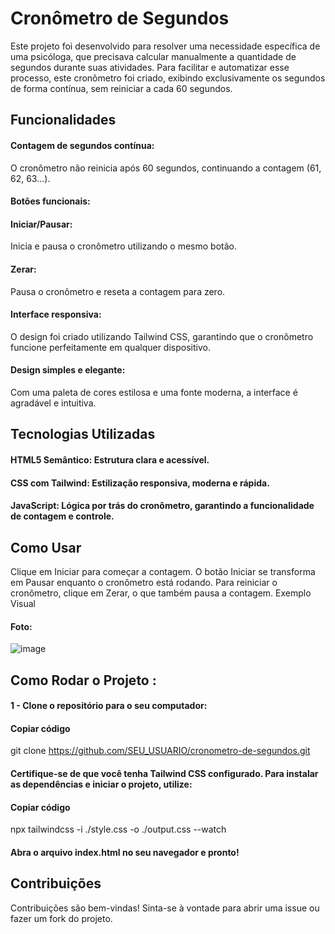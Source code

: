 # Cronômetro de Segundos
Este projeto foi desenvolvido para resolver uma necessidade específica de uma psicóloga, que precisava calcular manualmente a quantidade de segundos durante suas atividades. Para facilitar e automatizar esse processo, este cronômetro foi criado, exibindo exclusivamente os segundos de forma contínua, sem reiniciar a cada 60 segundos.

## Funcionalidades
#### Contagem de segundos contínua:
O cronômetro não reinicia após 60 segundos, continuando a contagem (61, 62, 63...).
#### Botões funcionais:
#### Iniciar/Pausar: 
Inicia e pausa o cronômetro utilizando o mesmo botão.
#### Zerar: 
Pausa o cronômetro e reseta a contagem para zero.
#### Interface responsiva: 
O design foi criado utilizando Tailwind CSS, garantindo que o cronômetro funcione perfeitamente em qualquer dispositivo.
#### Design simples e elegante: 
Com uma paleta de cores estilosa e uma fonte moderna, a interface é agradável e intuitiva.
## Tecnologias Utilizadas
#### HTML5 Semântico: Estrutura clara e acessível.
#### CSS com Tailwind: Estilização responsiva, moderna e rápida.
#### JavaScript: Lógica por trás do cronômetro, garantindo a funcionalidade de contagem e controle.

## Como Usar
Clique em Iniciar para começar a contagem.
O botão Iniciar se transforma em Pausar enquanto o cronômetro está rodando.
Para reiniciar o cronômetro, clique em Zerar, o que também pausa a contagem.
Exemplo Visual
#### Foto: 

![image](https://github.com/user-attachments/assets/b6493dea-13e4-4a51-81fa-aebddbfc632c)


## Como Rodar o Projeto :

#### 1 - Clone o repositório para o seu computador:

#### Copiar código

git clone https://github.com/SEU_USUARIO/cronometro-de-segundos.git

#### Certifique-se de que você tenha Tailwind CSS configurado. Para instalar as dependências e iniciar o projeto, utilize:

#### Copiar código

npx tailwindcss -i ./style.css -o ./output.css --watch

#### Abra o arquivo index.html no seu navegador e pronto!

## Contribuições

Contribuições são bem-vindas! Sinta-se à vontade para abrir uma issue ou fazer um fork do projeto.
